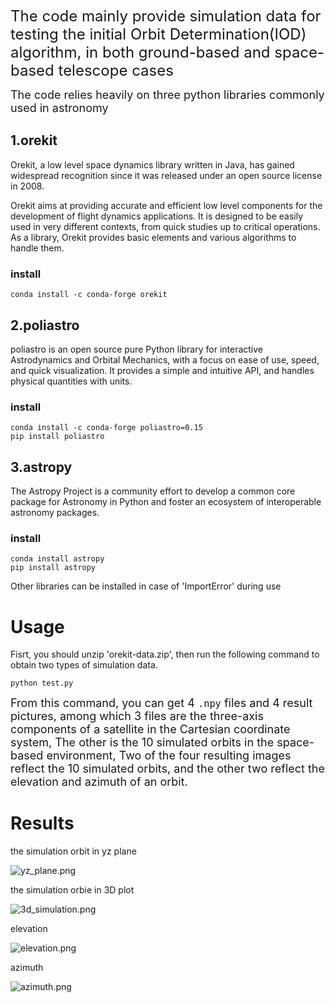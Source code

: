 <font size=5>The code mainly provide simulation data for testing the initial Orbit Determination(IOD) algorithm, in both ground-based and space-based telescope cases</font>

<font size=4>The code relies heavily on three python libraries commonly used in astronomy</font>

## 1.orekit

Orekit, a low level space dynamics library written in Java, has gained widespread recognition since it was released under an open source license in 2008.

Orekit aims at providing accurate and efficient low level components for the development of flight dynamics applications. It is designed to be easily used in very different contexts, from quick studies up to critical operations. As a library, Orekit provides basic elements and various algorithms to handle them.

###  install

`conda install -c conda-forge orekit`

## 2.poliastro

poliastro is an open source pure Python library for interactive Astrodynamics and Orbital Mechanics, with a focus on ease of use, speed, and quick visualization. It provides a simple and intuitive API, and handles physical quantities with units.

### install

`conda install -c conda-forge poliastro=0.15`\
`pip install poliastro`

## 3.astropy

The Astropy Project is a community effort to develop a common core package for Astronomy in Python and foster an ecosystem of interoperable astronomy packages.

### install

`conda install astropy`\
`pip install astropy`

Other libraries can be installed in case of 'ImportError' during use

# Usage

Fisrt, you should unzip 'orekit-data.zip', then run the following command to obtain two types of simulation data.

`python test.py`

<font size=4>From this command, you can get 4 `.npy` files and 4 result pictures, among which 3 files are the three-axis components of a satellite in the Cartesian coordinate system, The other is the 10 simulated orbits in the space-based environment, Two of the four resulting images reflect the 10 simulated orbits, and the other two reflect the elevation and azimuth of an orbit.</font>


# Results

the simulation orbit in yz plane

![yz_plane.png](attachment:yz_plane.png)

the simulation orbie in 3D plot

![3d_simulation.png](attachment:3d_simulation.png)

elevation

![elevation.png](attachment:elevation.png)

azimuth

![azimuth.png](attachment:azimuth.png)
